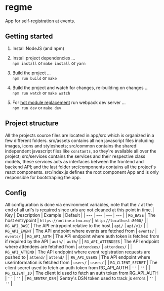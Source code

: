 # regme
App for self-registration at events.


## Getting started
1. Install NodeJS (and npm)
2. Install project dependencies ...\
  `npm install` or `make install` or `yarn`

3. Build the project ...\
  `npm run build` or `make`

4. Build the project and watch for changes, re-building on changes ...\
  `npm run watch` or `make watch`

5. For [hot module replacement](https://github.com/webpack/docs/wiki/hot-module-replacement-with-webpack) run webpack dev server ...\
  `npm run dev` or `make dev`


## Project structure
All the projects source files are located in app/src which is organized in a few different folders. src/assets contains all non javascript files including images, icons and stylesheets; src/common contains the shared independent javascript files like `constants`, so they're available all over the project;
src/services contains the services and their respective class models, these services acts as interfaces between the frontend and backend API; and the last folder src/components contains all the project's react components. src/index.js defines the root component App and is only responsible for bootstraping the app.

## Config
All configuration is done via environment variables, note that the `/` at the end of all url's is required since urls are not cleaned at this point in time.
| Key | Description | Example | Default |
| --- | ---         | ---     | ---     |
| `RG_BASE` | The host entrypoint | `https://online.ntnu.no/` | `http://localhost:8000/` |
| `RG_API_BASE` | The API entrypoint relative to the host | `api/` | `api/v1/` |
| `RG_API_EVENT` | The API endpoint where events are fetched from | `events/` | `events/` |
| `RG_API_AUTH` | The API endpoint where auth token is fetched from if required by the API | `auth/` | `auth/` |
| `RG_API_ATTENDEES` | The API endpoint where attendees are fetched from | `attendees/` | `attendees/` |
| `RG_API_ATTEND` | The API endpoint where event registration requests are pushed to | `attend/` | `attend/` |
| `RG_API_USERS` | The API endpoint where userinformation is fetched from | `users/` | `users/` |
| `RG_CLIENT_SECRET` | The client secret used to fetch an auth token from RG_API_AUTH | `''` | `''` |
| `RG_CLIENT_ID` | The client id used to fetch an auth token from RG_API_AUTH | `''` | `''` |
| `RG_SENTRY_DSN` | Sentry's DSN token used to track js errors | `''` | `''` |
